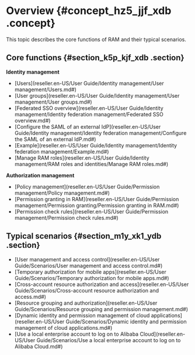 # Overview {#concept_hz5_jjf_xdb .concept}

This topic describes the core functions of RAM and their typical scenarios.

## Core functions {#section_k5p_kjf_xdb .section}

**Identity management**

-   [Users](reseller.en-US/User Guide/Identity management/User management/Users.md#)
-   [User groups](reseller.en-US/User Guide/Identity management/User management/User groups.md#)
-   [Federated SSO overview](reseller.en-US/User Guide/Identity management/Identity federation management/Federated SSO overview.md#)
-   [Configure the SAML of an external IdP](reseller.en-US/User Guide/Identity management/Identity federation management/Configure the SAML of an external IdP.md#)
-   [Example](reseller.en-US/User Guide/Identity management/Identity federation management/Example.md#)
-   [Manage RAM roles](reseller.en-US/User Guide/Identity management/RAM roles and identities/Manage RAM roles.md#)

**Authorization management**

-   [Policy management](reseller.en-US/User Guide/Permission management/Policy management.md#)
-   [Permission granting in RAM](reseller.en-US/User Guide/Permission management/Permission granting/Permission granting in RAM.md#)
-   [Permission check rules](reseller.en-US/User Guide/Permission management/Permission check rules.md#)

## Typical scenarios {#section_m1y_xk1_ydb .section}

-   [User management and access control](reseller.en-US/User Guide/Scenarios/User management and access control.md#)
-   [Temporary authorization for mobile apps](reseller.en-US/User Guide/Scenarios/Temporary authorization for mobile apps.md#)
-   [Cross-account resource authorization and access](reseller.en-US/User Guide/Scenarios/Cross-account resource authorization and access.md#)
-   [Resource grouping and authorization](reseller.en-US/User Guide/Scenarios/Resource grouping and permission management.md#)
-   [Dynamic identity and permission management of cloud applications](reseller.en-US/User Guide/Scenarios/Dynamic identity and permission management of cloud applications.md#)
-   [Use a local enterprise account to log on to Alibaba Cloud](reseller.en-US/User Guide/Scenarios/Use a local enterprise account to log on to Alibaba Cloud.md#)

